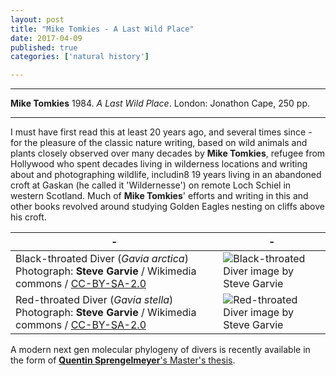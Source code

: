 ```yaml
---
layout: post
title: "Mike Tomkies - A Last Wild Place"
date: 2017-04-09
published: true
categories: ['natural history']

---
```



***
<b>Mike Tomkies</b> 1984. _A Last Wild Place_. London: Jonathon Cape, 250 pp.

***

I must have first read this at least 20 years ago, and several times since - for the pleasure of the classic nature writing, based on wild animals and plants closely observed over many decades by **Mike Tomkies**, refugee from Hollywood who spent decades living in wilderness locations and writing about and photographing wildlife, includin8 19 years living in an abandoned croft at Gaskan (he called it 'Wildernesse') on remote Loch Schiel in western Scotland.   Much of  **Mike Tomkies**' efforts and writing in this and other books revolved around studying Golden Eagles nesting on cliffs above his croft. 


| - | - |
|---|---|
| Black-throated Diver (_Gavia arctica_)  Photograph: **Steve Garvie** / Wikimedia commons / [CC-BY-SA-2.0](https://creativecommons.org/licenses/by-sa/2.0/deed.en) | ![Black-throated Diver image by **Steve Garvie**](https://upload.wikimedia.org/wikipedia/commons/3/3a/Flickr_-_Rainbirder_-_Black-throated_Diver_%28Gavia_arctica%29_swimming.jpg) |
| Red-throated Diver (_Gavia stella_) Photograph: **Steve Garvie** / Wikimedia commons / [CC-BY-SA-2.0](https://creativecommons.org/licenses/by-sa/2.0/deed.en) | ![Red-throated Diver image by **Steve Garvie**](https://upload.wikimedia.org/wikipedia/commons/1/1c/Flickr_-_Rainbirder_-_Red-throated_Diver_%28Gavia_stellata%29.jpg) |


A modern next gen molecular phylogeny of divers is recently available in the form of [**Quentin Sprengelmeyer**'s Master's thesis](file:///home/robin/Downloads/sprengelmeyer_2014_gavia_phylogeny.pdf).

